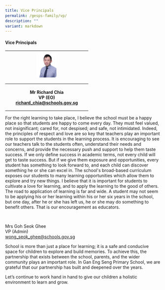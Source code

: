 ```yaml
---
title: Vice Principals
permalink: /gesps-family/vp/
description: ""
variant: markdown
---
```

<h4>Vice Principals</h4><table><tbody><tr><th rowspan="1" colspan="1"><div class="isomer-image-wrapper"><img style="width: 25%;" height="auto" width="100%" alt="" src="/images/Mr_Richard_Chia.jpg"></div><p></p></th></tr><tr><th rowspan="1" colspan="1"><p>Mr Richard Chia <br>VP (EO)<br><a href="mailto:richard_chia@schools.gov.sg" rel="noopener noreferrer nofollow" target="_blank">richard_chia@schools.gov.sg</a></p></th></tr></tbody></table><p></p><p>For the right learning to take place, I believe the school must be a happy place so that students are happy to come every day. They must feel valued, not insignificant; cared for, not despised; and safe, not intimidated. Indeed, the principles of respect and love are so key that teachers play an important role to support the students in the learning process. It is encouraging to see our teachers talk to the students often, understand their needs and concerns, and provide the necessary push and support to help them taste success. If we only define success in academic terms, not every child will get to taste success. But if we give them exposure and opportunities, every student has something to look forward to, and each child can discover something he or she can excel in. The school's broad-based curriculum exposes our students to many learning opportunities which allow them to explore and try new things. I believe that it is important for students to cultivate a love for learning, and to apply the learning to the good of others. The road to application of learning is far and wide. A student may not seem to be applying his or her learning within his or her six years in the school, but one day, after he or she has left us, he or she may do something to benefit others. That is our encouragement as educators.</p><p><br></p><p>Mrs Goh Seok Ghee<br>VP (Admin)<br><a href="mailto:wong_seok_ghee@schools.gov.sg" rel="noopener noreferrer nofollow" target="_blank">wong_seok_ghee@schools.gov.sg</a></p><p>School is more than just a place for learning; it is a safe and conducive space for children to explore and build memories. To achieve this, the partnership that exists between the school, parents, and the wider community plays an important role. In Gan Eng Seng Primary School, we are grateful that our partnership has built and deepened over the years.</p><p>Let’s continue to work hand in hand to give our children a holistic environment to learn and grow.</p>